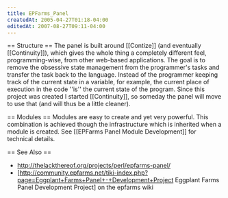 ```yaml
---
title: EPFarms_Panel
createdAt: 2005-04-27T01:18-04:00
editedAt: 2007-08-27T09:11-04:00
---
```


== Structure ==
The panel is built around [[Contize]] (and eventually [[Continuity]]), which gives the whole thing a completely different feel, programming-wise, from other web-based applications. The goal is to remove the obsessive state management from the programmer's tasks and transfer the task back to the language. Instead of the programmer keeping track of the current state in a variable, for example, the current place of execution in the code ''is'' the current state of the program. Since this project was created I started [[Continuity]], so someday the panel will move to use that (and will thus be a little cleaner).

== Modules ==
Modules are easy to create and yet very powerful. This combination is achieved though the infrastructure which is inherited when a module is created. See [[EPFarms Panel Module Development]] for technical details.

== See Also ==
* http://thelackthereof.org/projects/perl/epfarms-panel/
* [http://community.epfarms.net/tiki-index.php?page=Eggplant+Farms+Panel+-+Development+Project Eggplant Farms Panel Development Project] on the epfarms wiki

